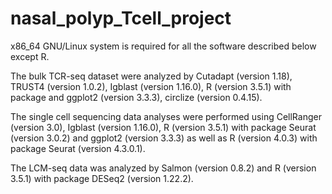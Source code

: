 # nasal_polyp_Tcell_project
x86_64 GNU/Linux system is required for all the software described below except R.

The bulk TCR-seq dataset were analyzed by Cutadapt (version 1.18), TRUST4 (version 1.0.2), Igblast (version 1.16.0), R (version 3.5.1) with package and ggplot2 (version 3.3.3), circlize (version 0.4.15).

The single cell sequencing data analyses were performed using CellRanger (version 3.0), Igblast (version 1.16.0), R (version 3.5.1) with package Seurat (version 3.0.2) and ggplot2 (version 3.3.3) as well as R (version 4.0.3) with package Seurat (version 4.3.0.1).

The LCM-seq data was analyzed by Salmon (version 0.8.2) and R (version 3.5.1) with package DESeq2 (version 1.22.2).
